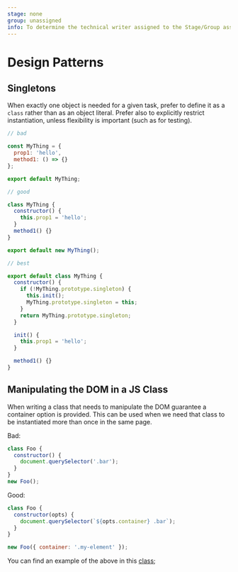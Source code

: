 ```yaml
---
stage: none
group: unassigned
info: To determine the technical writer assigned to the Stage/Group associated with this page, see https://about.gitlab.com/handbook/engineering/ux/technical-writing/#assignments
---
```


# Design Patterns

## Singletons

When exactly one object is needed for a given task, prefer to define it as a
`class` rather than as an object literal. Prefer also to explicitly restrict
instantiation, unless flexibility is important (such as for testing).

```javascript
// bad

const MyThing = {
  prop1: 'hello',
  method1: () => {}
};

export default MyThing;

// good

class MyThing {
  constructor() {
    this.prop1 = 'hello';
  }
  method1() {}
}

export default new MyThing();

// best

export default class MyThing {
  constructor() {
    if (!MyThing.prototype.singleton) {
      this.init();
      MyThing.prototype.singleton = this;
    }
    return MyThing.prototype.singleton;
  }

  init() {
    this.prop1 = 'hello';
  }

  method1() {}
}

```

## Manipulating the DOM in a JS Class

When writing a class that needs to manipulate the DOM guarantee a container option is provided.
This can be used when we need that class to be instantiated more than once in the same page.

Bad:

```javascript
class Foo {
  constructor() {
    document.querySelector('.bar');
  }
}
new Foo();
```

Good:

```javascript
class Foo {
  constructor(opts) {
    document.querySelector(`${opts.container} .bar`);
  }
}

new Foo({ container: '.my-element' });
```

You can find an example of the above in this [class](https://gitlab.com/gitlab-org/gitlab/blob/master/app/assets/javascripts/mini_pipeline_graph_dropdown.js);
